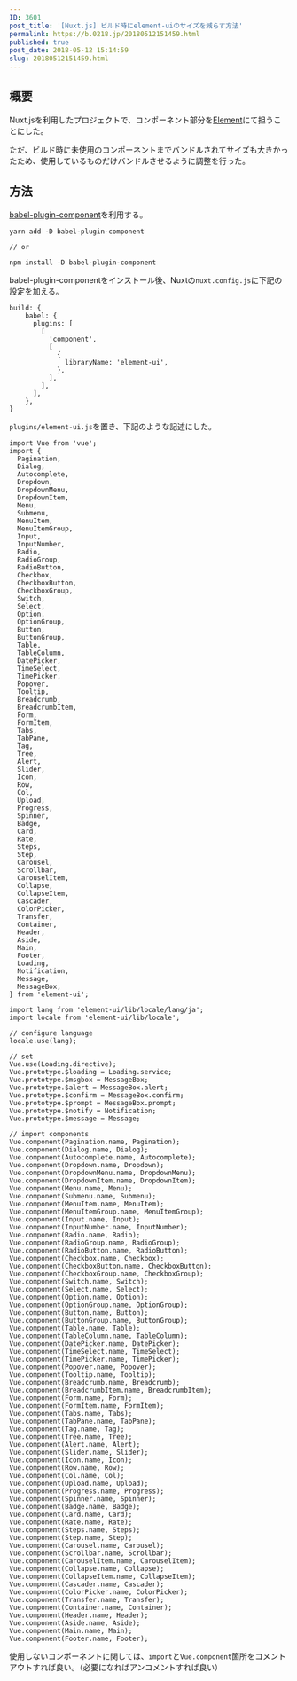 ```yaml
---
ID: 3601
post_title: '[Nuxt.js] ビルド時にelement-uiのサイズを減らす方法'
permalink: https://b.0218.jp/20180512151459.html
published: true
post_date: 2018-05-12 15:14:59
slug: 20180512151459.html
---
```

<h2>概要</h2>

Nuxt.jsを利用したプロジェクトで、コンポーネント部分を<a href="https://element.eleme.io/#/en-US">Element</a>にて担うことにした。

ただ、ビルド時に未使用のコンポーネントまでバンドルされてサイズも大きかったため、使用しているものだけバンドルさせるように調整を行った。

<!--more-->

<h2>方法</h2>

<a href="https://www.npmjs.com/package/babel-plugin-component">babel-plugin-component</a>を利用する。

<pre><code>yarn add -D babel-plugin-component

// or

npm install -D babel-plugin-component
</code></pre>

babel-plugin-componentをインストール後、Nuxtの<code>nuxt.config.js</code>に下記の設定を加える。

<pre><code class="language-js">build: {
    babel: {
      plugins: [
        [
          'component',
          [
            {
              libraryName: 'element-ui',
            },
          ],
        ],
      ],
    },
}
</code></pre>

<code>plugins/element-ui.js</code>を置き、下記のような記述にした。

<pre><code class="language-js">import Vue from 'vue';
import {
  Pagination,
  Dialog,
  Autocomplete,
  Dropdown,
  DropdownMenu,
  DropdownItem,
  Menu,
  Submenu,
  MenuItem,
  MenuItemGroup,
  Input,
  InputNumber,
  Radio,
  RadioGroup,
  RadioButton,
  Checkbox,
  CheckboxButton,
  CheckboxGroup,
  Switch,
  Select,
  Option,
  OptionGroup,
  Button,
  ButtonGroup,
  Table,
  TableColumn,
  DatePicker,
  TimeSelect,
  TimePicker,
  Popover,
  Tooltip,
  Breadcrumb,
  BreadcrumbItem,
  Form,
  FormItem,
  Tabs,
  TabPane,
  Tag,
  Tree,
  Alert,
  Slider,
  Icon,
  Row,
  Col,
  Upload,
  Progress,
  Spinner,
  Badge,
  Card,
  Rate,
  Steps,
  Step,
  Carousel,
  Scrollbar,
  CarouselItem,
  Collapse,
  CollapseItem,
  Cascader,
  ColorPicker,
  Transfer,
  Container,
  Header,
  Aside,
  Main,
  Footer,
  Loading,
  Notification,
  Message,
  MessageBox,
} from 'element-ui';

import lang from 'element-ui/lib/locale/lang/ja';
import locale from 'element-ui/lib/locale';

// configure language
locale.use(lang);

// set
Vue.use(Loading.directive);
Vue.prototype.$loading = Loading.service;
Vue.prototype.$msgbox = MessageBox;
Vue.prototype.$alert = MessageBox.alert;
Vue.prototype.$confirm = MessageBox.confirm;
Vue.prototype.$prompt = MessageBox.prompt;
Vue.prototype.$notify = Notification;
Vue.prototype.$message = Message;

// import components
Vue.component(Pagination.name, Pagination);
Vue.component(Dialog.name, Dialog);
Vue.component(Autocomplete.name, Autocomplete);
Vue.component(Dropdown.name, Dropdown);
Vue.component(DropdownMenu.name, DropdownMenu);
Vue.component(DropdownItem.name, DropdownItem);
Vue.component(Menu.name, Menu);
Vue.component(Submenu.name, Submenu);
Vue.component(MenuItem.name, MenuItem);
Vue.component(MenuItemGroup.name, MenuItemGroup);
Vue.component(Input.name, Input);
Vue.component(InputNumber.name, InputNumber);
Vue.component(Radio.name, Radio);
Vue.component(RadioGroup.name, RadioGroup);
Vue.component(RadioButton.name, RadioButton);
Vue.component(Checkbox.name, Checkbox);
Vue.component(CheckboxButton.name, CheckboxButton);
Vue.component(CheckboxGroup.name, CheckboxGroup);
Vue.component(Switch.name, Switch);
Vue.component(Select.name, Select);
Vue.component(Option.name, Option);
Vue.component(OptionGroup.name, OptionGroup);
Vue.component(Button.name, Button);
Vue.component(ButtonGroup.name, ButtonGroup);
Vue.component(Table.name, Table);
Vue.component(TableColumn.name, TableColumn);
Vue.component(DatePicker.name, DatePicker);
Vue.component(TimeSelect.name, TimeSelect);
Vue.component(TimePicker.name, TimePicker);
Vue.component(Popover.name, Popover);
Vue.component(Tooltip.name, Tooltip);
Vue.component(Breadcrumb.name, Breadcrumb);
Vue.component(BreadcrumbItem.name, BreadcrumbItem);
Vue.component(Form.name, Form);
Vue.component(FormItem.name, FormItem);
Vue.component(Tabs.name, Tabs);
Vue.component(TabPane.name, TabPane);
Vue.component(Tag.name, Tag);
Vue.component(Tree.name, Tree);
Vue.component(Alert.name, Alert);
Vue.component(Slider.name, Slider);
Vue.component(Icon.name, Icon);
Vue.component(Row.name, Row);
Vue.component(Col.name, Col);
Vue.component(Upload.name, Upload);
Vue.component(Progress.name, Progress);
Vue.component(Spinner.name, Spinner);
Vue.component(Badge.name, Badge);
Vue.component(Card.name, Card);
Vue.component(Rate.name, Rate);
Vue.component(Steps.name, Steps);
Vue.component(Step.name, Step);
Vue.component(Carousel.name, Carousel);
Vue.component(Scrollbar.name, Scrollbar);
Vue.component(CarouselItem.name, CarouselItem);
Vue.component(Collapse.name, Collapse);
Vue.component(CollapseItem.name, CollapseItem);
Vue.component(Cascader.name, Cascader);
Vue.component(ColorPicker.name, ColorPicker);
Vue.component(Transfer.name, Transfer);
Vue.component(Container.name, Container);
Vue.component(Header.name, Header);
Vue.component(Aside.name, Aside);
Vue.component(Main.name, Main);
Vue.component(Footer.name, Footer);
</code></pre>

使用しないコンポーネントに関しては、<code>import</code>と<code>Vue.component</code>箇所をコメントアウトすれば良い。（必要になればアンコメントすれば良い）